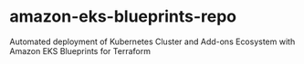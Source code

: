 # amazon-eks-blueprints-repo
Automated deployment of Kubernetes Cluster and Add-ons Ecosystem with Amazon EKS Blueprints for Terraform
